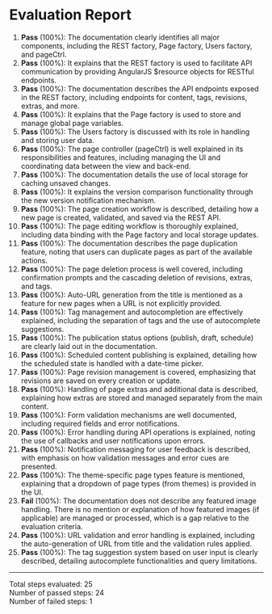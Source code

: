 # Evaluation Report

1. **Pass** (100%): The documentation clearly identifies all major components, including the REST factory, Page factory, Users factory, and pageCtrl.
2. **Pass** (100%): It explains that the REST factory is used to facilitate API communication by providing AngularJS $resource objects for RESTful endpoints.
3. **Pass** (100%): The documentation describes the API endpoints exposed in the REST factory, including endpoints for content, tags, revisions, extras, and more.
4. **Pass** (100%): It explains that the Page factory is used to store and manage global page variables.
5. **Pass** (100%): The Users factory is discussed with its role in handling and storing user data.
6. **Pass** (100%): The page controller (pageCtrl) is well explained in its responsibilities and features, including managing the UI and coordinating data between the view and back-end.
7. **Pass** (100%): The documentation details the use of local storage for caching unsaved changes.
8. **Pass** (100%): It explains the version comparison functionality through the new version notification mechanism.
9. **Pass** (100%): The page creation workflow is described, detailing how a new page is created, validated, and saved via the REST API.
10. **Pass** (100%): The page editing workflow is thoroughly explained, including data binding with the Page factory and local storage updates.
11. **Pass** (100%): The documentation describes the page duplication feature, noting that users can duplicate pages as part of the available actions.
12. **Pass** (100%): The page deletion process is well covered, including confirmation prompts and the cascading deletion of revisions, extras, and tags.
13. **Pass** (100%): Auto-URL generation from the title is mentioned as a feature for new pages when a URL is not explicitly provided.
14. **Pass** (100%): Tag management and autocompletion are effectively explained, including the separation of tags and the use of autocomplete suggestions.
15. **Pass** (100%): The publication status options (publish, draft, schedule) are clearly laid out in the documentation.
16. **Pass** (100%): Scheduled content publishing is explained, detailing how the scheduled state is handled with a date-time picker.
17. **Pass** (100%): Page revision management is covered, emphasizing that revisions are saved on every creation or update.
18. **Pass** (100%): Handling of page extras and additional data is described, explaining how extras are stored and managed separately from the main content.
19. **Pass** (100%): Form validation mechanisms are well documented, including required fields and error notifications.
20. **Pass** (100%): Error handling during API operations is explained, noting the use of callbacks and user notifications upon errors.
21. **Pass** (100%): Notification messaging for user feedback is described, with emphasis on how validation messages and error cues are presented.
22. **Pass** (100%): The theme-specific page types feature is mentioned, explaining that a dropdown of page types (from themes) is provided in the UI.
23. **Fail** (100%): The documentation does not describe any featured image handling. There is no mention or explanation of how featured images (if applicable) are managed or processed, which is a gap relative to the evaluation criteria.
24. **Pass** (100%): URL validation and error handling is explained, including the auto-generation of URL from title and the validation rules applied.
25. **Pass** (100%): The tag suggestion system based on user input is clearly described, detailing autocomplete functionalities and query limitations.

---

Total steps evaluated: 25  
Number of passed steps: 24  
Number of failed steps: 1